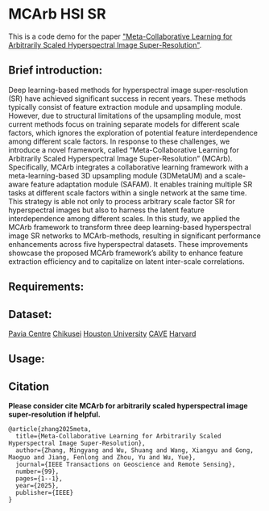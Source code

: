 MCArb HSI SR
====  
This is a code demo for the paper ["Meta-Collaborative Learning for Arbitrarily Scaled Hyperspectral Image Super-Resolution"](https://ieeexplore.ieee.org/document/10902151). 

Brief introduction:
-------  
Deep learning-based methods for hyperspectral image super-resolution (SR) have achieved significant success in recent years. These methods typically consist of feature extraction module and upsampling module. However, due to structural limitations of the upsampling module, most current methods focus on training separate models for different scale factors, which ignores the exploration of potential feature interdependence among different scale factors. In response to these challenges, we introduce a novel framework, called “Meta-Collaborative Learning for Arbitrarily Scaled Hyperspectral Image Super-Resolution” (MCArb). Specifically, MCArb integrates a collaborative learning framework with a meta-learning-based 3D upsampling module (3DMetaUM) and a scale-aware feature adaptation module (SAFAM). It enables training multiple SR tasks at different scale factors within a single network at the same time. This strategy is able not only to process arbitrary scale factor SR for hyperspectral images but also to harness the latent feature interdependence among different scales. In this study, we applied the MCArb framework to transform three deep learning-based hyperspectral image SR networks to MCArb-methods, resulting in significant performance enhancements across five hyperspectral datasets. These improvements showcase the proposed MCArb framework’s ability to enhance feature extraction efficiency and to capitalize on latent inter-scale correlations. 

Requirements:
-------  

Dataset:
-------  
[Pavia Centre](https://www.ehu.eus/ccwintco/index.php/Hyperspectral_Remote_Sensing_Scenes#Pavia_Centre_scene)
[Chikusei](https://hyperspectral.ee.uh.edu/?page_id=1075)
[Houston University](https://hyperspectral.ee.uh.edu/?page_id=1075)
[CAVE](https://cave.cs.columbia.edu/projects/categories/project?cid=Computational+Imaging&pid=Generalized+Assorted+Pixel+Camera)
[Harvard](https://vision.seas.harvard.edu/hyperspec/)

Usage:
-------  

Citation 
-------  

**Please consider cite MCArb for arbitrarily scaled hyperspectral image super-resolution if helpful.**

```
@article{zhang2025meta,
  title={Meta-Collaborative Learning for Arbitrarily Scaled Hyperspectral Image Super-Resolution},
  author={Zhang, Mingyang and Wu, Shuang and Wang, Xiangyu and Gong, Maoguo and Jiang, Fenlong and Zhou, Yu and Wu, Yue},
  journal={IEEE Transactions on Geoscience and Remote Sensing},
  number={99},
  pages={1--1},
  year={2025},
  publisher={IEEE}
}
```

